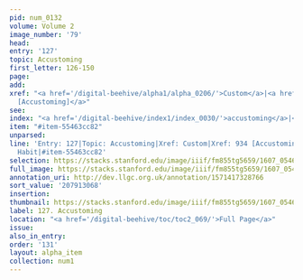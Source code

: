 ```yaml
---
pid: num_0132
volume: Volume 2
image_number: '79'
head:
entry: '127'
topic: Accustoming
first_letter: 126-150
page:
add:
xref: "<a href='/digital-beehive/alpha1/alpha_0206/'>Custom</a>|<a href='/digital-beehive/num4/num_1248/'>934
  [Accustoming]</a>"
see:
index: "<a href='/digital-beehive/index1/index_0030/'>accustoming</a>|<a href='/digital-beehive/index2/index_1735/'>Habit</a>"
item: "#item-55463cc82"
unparsed:
line: 'Entry: 127|Topic: Accustoming|Xref: Custom|Xref: 934 [Accustoming]|Index: accustoming|Index:
  Habit|#item-55463cc82'
selection: https://stacks.stanford.edu/image/iiif/fm855tg5659/1607_0546/286,3068,3054,559/full/0/default.jpg
full_image: https://stacks.stanford.edu/image/iiif/fm855tg5659/1607_0546/full/full/0/default.jpg
annotation_uri: http://dev.llgc.org.uk/annotation/1571417328766
sort_value: '207913068'
insertion:
thumbnail: https://stacks.stanford.edu/image/iiif/fm855tg5659/1607_0546/286,3068,600,180/250,/0/default.jpg
label: 127. Accustoming
location: "<a href='/digital-beehive/toc/toc2_069/'>Full Page</a>"
issue:
also_in_entry:
order: '131'
layout: alpha_item
collection: num1
---
```

